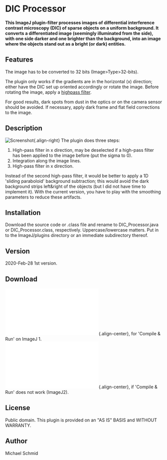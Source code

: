 # DIC Processor

**This ImageJ plugin-filter processes images of differential
interference contrast microscopy (DIC) of sparse objects on a uniform
background. It converts a differentiated image (seemingly illuminated
from the side), with one side darker and one brighter than the
background, into an image where the objects stand out as a bright (or
dark) entities.**

## Features

The image has to be converted to 32 bits (Image\>Type\>32-bits).

The plugin only works if the gradients are in the horizontal (x)
direction; either have the DIC set up oriented accordingly or rotate the
image. Before rotating the image, apply a [highpass
filter](/plugin/filter/highpass_filter/start).

For good results, dark spots from dust in the optics or on the camera
sensor should be avoided. If necessary, apply dark frame and flat field
corrections to the image.

## Description

![Screenshot](/plugin/filter/dic_processor/dic_processor_screenshot.jpg){.align-right}
The plugin does three steps:

1.  High-pass filter in x direction, may be deselected if a high-pass
    filter has been applied to the image before (put the sigma to 0).
2.  Integration along the image lines.
3.  High-pass filter in x direction.

Instead of the second high-pass filter, it would be better to apply a 1D
\'sliding paraboloid\' background subtraction; this would avoid the dark
background strips left&right of the objects (but I did not have time to
implement it). With the current version, you have to play with the
smoothing parameters to reduce these artifacts.

## Installation

Download the source code or .class file and rename to DIC_Processor.java
or DIC_Processor.class, respectively. Uppercase/lowercase matters. Put
in to the ImageJ/plugins directory or an immediate subdirectory thereof.

## Version

2020-Feb-28 1st version.

## Download

![Source
code](/plugin/filter/dic_processor/dic_processor.java){.align-center},
for \'Compile & Run\' on ImageJ 1.\
![.class
file](/plugin/filter/dic_processor/dic_processor.class){.align-center},
if \'Compile & Run\' does not work (ImageJ2).

## License

Public domain. This plugin is provided on an \"AS IS\" BASIS and WITHOUT
WARRANTY.

## Author

Michael Schmid
